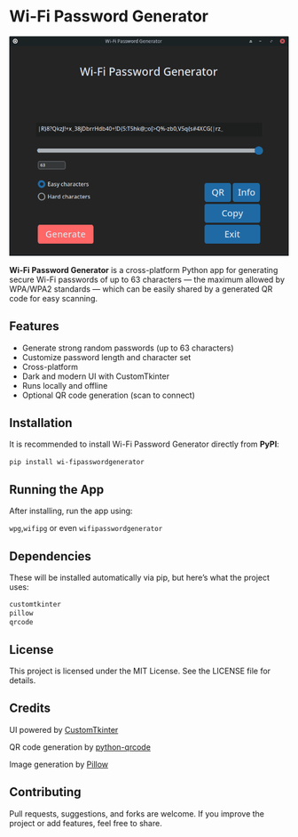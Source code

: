 # Wi-Fi Password Generator

![screenshot](https://raw.githubusercontent.com/heit0r/Wi-FiPasswordGenerator/refs/heads/master/assets/screenshot.png)

**Wi-Fi Password Generator** is a cross-platform Python app for generating secure Wi-Fi passwords of up to 63 characters — the maximum allowed by WPA/WPA2 standards — which can be easily shared by a generated QR code for easy scanning.


## Features

- Generate strong random passwords (up to 63 characters)
- Customize password length and character set
- Cross-platform
- Dark and modern UI with CustomTkinter
- Runs locally and offline
- Optional QR code generation (scan to connect)


## Installation

It is recommended to install Wi-Fi Password Generator directly from **PyPI**:

```pip install wi-fipasswordgenerator```


## Running the App

After installing, run the app using:

```wpg```,`wifipg` or even `wifipasswordgenerator`


## Dependencies

These will be installed automatically via pip, but here’s what the project uses:

    customtkinter
    pillow
    qrcode


## License

This project is licensed under the MIT License. See the LICENSE file for details.


## Credits

UI powered by [CustomTkinter](https://github.com/TomSchimansky/CustomTkinter)

QR code generation by [python-qrcode](https://github.com/lincolnloop/python-qrcode)

Image generation by [Pillow](https://github.com/python-pillow/Pillow)


## Contributing

Pull requests, suggestions, and forks are welcome. If you improve the project or add features, feel free to share.

